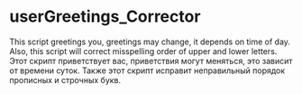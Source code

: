 # userGreetings_Corrector
This script greetings you, greetings may change, it depends on time of day. Also, this script will correct misspelling order of upper and lower letters.
Этот скрипт приветствует вас, приветствия могут меняться, это зависит от времени суток. Также этот скрипт исправит неправильный порядок прописных и строчных букв.

